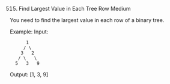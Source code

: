 515. Find Largest Value in Each Tree Row
Medium


You need to find the largest value in each row of a binary tree.

Example:
Input: 

          1
         / \
        3   2
       / \   \  
      5   3   9 

Output: [1, 3, 9]
